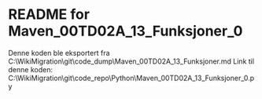 # README for Maven_00TD02A_13_Funksjoner_0
Denne koden ble eksportert fra C:\WikiMigration\git\code_dump\Maven_00TD02A_13_Funksjoner.md
Link til denne koden: C:\WikiMigration\git\code_repo\Python\Maven_00TD02A_13_Funksjoner_0.py
